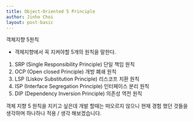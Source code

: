 ```yaml
---
title: Object-Oriented 5 Principle
author: Jinho Choi
layout: post-basic
---
```


객체지향 5원칙

- 객체지향에서 꼭 지켜야할 5개의 원칙을 말한다.

1. SRP (Single Responsibility Principle) 단일 책임 원칙
2. OCP (Open closed Principle) 개방 폐쇄 원칙
3. LSP (Liskov Substitution Principle) 리스코프 치환 원칙
4. ISP (Interface Segregation Principle) 인터페이스 분리 원칙
5. DIP (Dependency Inversion Principle) 의존성 역전 원칙

객체 지향 5 원칙을 지키고 싶은데 개발 할때는 떠오르지 않으니 현재 경험 했던 것들을 생각하며
하나하나 적용 / 생각 해보겠습니다.